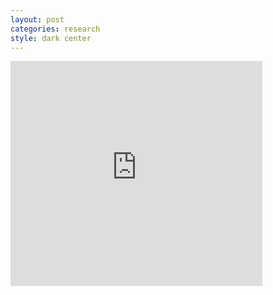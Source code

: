 ```yaml
---
layout: post
categories: research
style: dark center
---
```


<iframe src="https://player.vimeo.com/video/262408025?color=ffffff&amp;title=0&amp;byline=0&amp;portrait=0" width="80%" height="360" frameborder="0" webkitallowfullscreen="" mozallowfullscreen="" allowfullscreen="allowfullscreen"></iframe>
